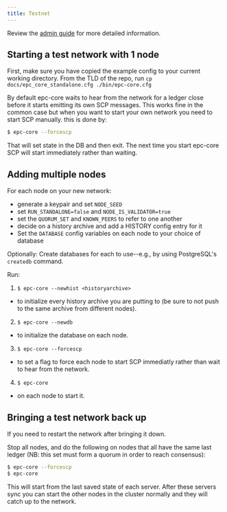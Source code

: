 ```yaml
---
title: Testnet
---
```


Review the [admin guide](./admin.md) for more detailed information.

## Starting a test network with 1 node

First, make sure you have copied the example config to your current working directory.
From the TLD of the repo, run
`cp docs/epc_core_standalone.cfg ./bin/epc-core.cfg`

By default epc-core waits to hear from the network for a ledger close before
it starts emitting its own SCP messages. This works fine in the common case but
when you want to start your own network you need to start SCP manually.
this is done by:

```sh
$ epc-core --forcescp
```

That will set state in the DB and then exit. The next time you start
epc-core SCP will start immediately rather than waiting.


## Adding multiple nodes

For each node on your new network:
* generate a keypair and set `NODE_SEED`
* set `RUN_STANDALONE=false` and `NODE_IS_VALIDATOR=true`
* set the `QUORUM_SET` and `KNOWN_PEERS` to refer to one another
* decide on a history archive and add a HISTORY config entry for it
* Set the `DATABASE` config variables on each node to your choice of database

Optionally: Create databases for each to use--e.g., by using PostgreSQL's `createdb` command.

Run:

1. `$ epc-core --newhist <historyarchive>`
  - to initialize every history archive you are putting to (be sure to not push to the same archive from different nodes).
2. `$ epc-core --newdb`
  - to initialize the database on each node. 
3. `$ epc-core --forcescp`
  - to set a flag to force each node to start SCP immediatly rather than wait to hear from the network. 
4. `$ epc-core`
  - on each node to start it.

## Bringing a test network back up
If you need to restart the network after bringing it down.

Stop all nodes, and do the following on nodes that all have the same last ledger (NB: this set must form a quorum in order to reach consensus):

```sh
$ epc-core --forcescp
$ epc-core
```

This will start from the last saved state of each server. After these servers sync you can start the other nodes in the cluster normally and they will catch up to the network.

